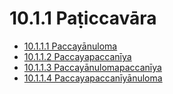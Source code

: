# 10.1.1 Paṭiccavāra

* [10.1.1.1 Paccayānuloma](10.1.1/10.1.1.1.md)
* [10.1.1.2 Paccayapaccanīya](10.1.1/10.1.1.2.md)
* [10.1.1.3 Paccayānulomapaccanīya](10.1.1/10.1.1.3.md)
* [10.1.1.4 Paccayapaccanīyānuloma](10.1.1/10.1.1.4.md)
